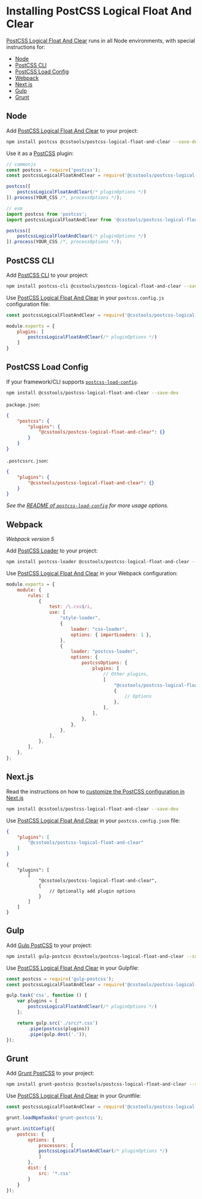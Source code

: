 # Installing PostCSS Logical Float And Clear

[PostCSS Logical Float And Clear] runs in all Node environments, with special instructions for:

- [Node](#node)
- [PostCSS CLI](#postcss-cli)
- [PostCSS Load Config](#postcss-load-config)
- [Webpack](#webpack)
- [Next.js](#nextjs)
- [Gulp](#gulp)
- [Grunt](#grunt)



## Node

Add [PostCSS Logical Float And Clear] to your project:

```bash
npm install postcss @csstools/postcss-logical-float-and-clear --save-dev
```

Use it as a [PostCSS] plugin:

```js
// commonjs
const postcss = require('postcss');
const postcssLogicalFloatAndClear = require('@csstools/postcss-logical-float-and-clear');

postcss([
	postcssLogicalFloatAndClear(/* pluginOptions */)
]).process(YOUR_CSS /*, processOptions */);
```

```js
// esm
import postcss from 'postcss';
import postcssLogicalFloatAndClear from '@csstools/postcss-logical-float-and-clear';

postcss([
	postcssLogicalFloatAndClear(/* pluginOptions */)
]).process(YOUR_CSS /*, processOptions */);
```

## PostCSS CLI

Add [PostCSS CLI] to your project:

```bash
npm install postcss-cli @csstools/postcss-logical-float-and-clear --save-dev
```

Use [PostCSS Logical Float And Clear] in your `postcss.config.js` configuration file:

```js
const postcssLogicalFloatAndClear = require('@csstools/postcss-logical-float-and-clear');

module.exports = {
	plugins: [
		postcssLogicalFloatAndClear(/* pluginOptions */)
	]
}
```

## PostCSS Load Config

If your framework/CLI supports [`postcss-load-config`](https://github.com/postcss/postcss-load-config).

```bash
npm install @csstools/postcss-logical-float-and-clear --save-dev
```

`package.json`:

```json
{
	"postcss": {
		"plugins": {
			"@csstools/postcss-logical-float-and-clear": {}
		}
	}
}
```

`.postcssrc.json`:

```json
{
	"plugins": {
		"@csstools/postcss-logical-float-and-clear": {}
	}
}
```

_See the [README of `postcss-load-config`](https://github.com/postcss/postcss-load-config#usage) for more usage options._

## Webpack

_Webpack version 5_

Add [PostCSS Loader] to your project:

```bash
npm install postcss-loader @csstools/postcss-logical-float-and-clear --save-dev
```

Use [PostCSS Logical Float And Clear] in your Webpack configuration:

```js
module.exports = {
	module: {
		rules: [
			{
				test: /\.css$/i,
				use: [
					"style-loader",
					{
						loader: "css-loader",
						options: { importLoaders: 1 },
					},
					{
						loader: "postcss-loader",
						options: {
							postcssOptions: {
								plugins: [
									// Other plugins,
									[
										"@csstools/postcss-logical-float-and-clear",
										{
											// Options
										},
									],
								],
							},
						},
					},
				],
			},
		],
	},
};
```

## Next.js

Read the instructions on how to [customize the PostCSS configuration in Next.js](https://nextjs.org/docs/advanced-features/customizing-postcss-config)

```bash
npm install @csstools/postcss-logical-float-and-clear --save-dev
```

Use [PostCSS Logical Float And Clear] in your `postcss.config.json` file:

```json
{
	"plugins": [
		"@csstools/postcss-logical-float-and-clear"
	]
}
```

```json5
{
	"plugins": [
		[
			"@csstools/postcss-logical-float-and-clear",
			{
				// Optionally add plugin options
			}
		]
	]
}
```

## Gulp

Add [Gulp PostCSS] to your project:

```bash
npm install gulp-postcss @csstools/postcss-logical-float-and-clear --save-dev
```

Use [PostCSS Logical Float And Clear] in your Gulpfile:

```js
const postcss = require('gulp-postcss');
const postcssLogicalFloatAndClear = require('@csstools/postcss-logical-float-and-clear');

gulp.task('css', function () {
	var plugins = [
		postcssLogicalFloatAndClear(/* pluginOptions */)
	];

	return gulp.src('./src/*.css')
		.pipe(postcss(plugins))
		.pipe(gulp.dest('.'));
});
```

## Grunt

Add [Grunt PostCSS] to your project:

```bash
npm install grunt-postcss @csstools/postcss-logical-float-and-clear --save-dev
```

Use [PostCSS Logical Float And Clear] in your Gruntfile:

```js
const postcssLogicalFloatAndClear = require('@csstools/postcss-logical-float-and-clear');

grunt.loadNpmTasks('grunt-postcss');

grunt.initConfig({
	postcss: {
		options: {
			processors: [
			postcssLogicalFloatAndClear(/* pluginOptions */)
			]
		},
		dist: {
			src: '*.css'
		}
	}
});
```

[Gulp PostCSS]: https://github.com/postcss/gulp-postcss
[Grunt PostCSS]: https://github.com/nDmitry/grunt-postcss
[PostCSS]: https://github.com/postcss/postcss
[PostCSS CLI]: https://github.com/postcss/postcss-cli
[PostCSS Loader]: https://github.com/postcss/postcss-loader
[PostCSS Logical Float And Clear]: https://github.com/csstools/postcss-plugins/tree/main/plugins/postcss-logical-float-and-clear
[Next.js]: https://nextjs.org
